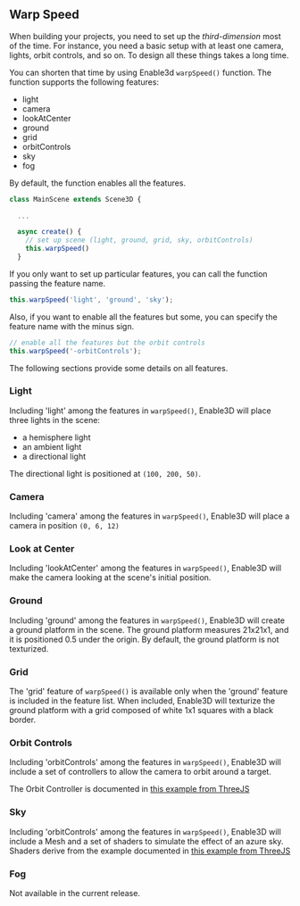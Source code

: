 ## Warp Speed

When building your projects, you need to set up the  *third-dimension* most of the time. For instance, you need a basic setup with at least one camera, lights, orbit controls, and so on. To design all these things takes a long time.

You can shorten that time by using Enable3d `warpSpeed()` function. The function supports the following features:
- light
- camera
- lookAtCenter
- ground
- grid
- orbitControls
- sky
- fog

By default, the function enables all the features.

```js
class MainScene extends Scene3D {
  
  ...

  async create() {
    // set up scene (light, ground, grid, sky, orbitControls)
    this.warpSpeed()
  }
```

If you only want to set up particular features, you can call the function passing the feature name.

```js
this.warpSpeed('light', 'ground', 'sky');
```

Also, if you want to enable all the features but some, you can specify the feature name with the minus sign.


```js
// enable all the features but the orbit controls
this.warpSpeed('-orbitControls');
```

The following sections provide some details on all features.

### Light

Including 'light' among the features in `warpSpeed()`, Enable3D will place three lights in the scene:
- a hemisphere light
- an ambient light
- a directional light

The directional light is positioned at `(100, 200, 50)`.

### Camera

Including 'camera' among the features in `warpSpeed()`, Enable3D will place a camera in position `(0, 6, 12)`

### Look at Center

Including 'lookAtCenter' among the features in `warpSpeed()`, Enable3D will make the camera looking at the scene's initial position.

### Ground

Including 'ground' among the features in `warpSpeed()`, Enable3D will create a ground platform in the scene.
The ground platform measures 21x21x1, and it is positioned 0.5 under the origin. By default, the ground platform is not texturized.

### Grid

The 'grid' feature of `warpSpeed()` is available only when the 'ground' feature is included in the feature list.
When included, Enable3D will texturize the ground platform with a grid composed of white 1x1 squares with a black border.

### Orbit Controls

Including 'orbitControls' among the features in `warpSpeed()`, Enable3D will include a set of controllers to allow the camera to orbit around a target.

The Orbit Controller is documented in [this example from ThreeJS](https://threejs.org/docs/#examples/en/controls/OrbitControls)

### Sky

Including 'orbitControls' among the features in `warpSpeed()`, Enable3D will include a Mesh and a set of shaders to simulate the effect of an azure sky. Shaders derive from the example documented in [this example from ThreeJS](https://threejs.org/examples/webgl_lights_hemisphere)

### Fog

Not available in the current release.
